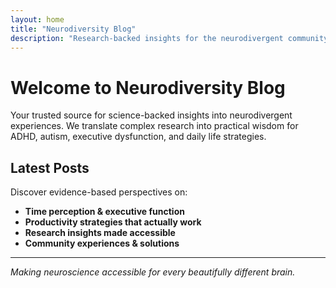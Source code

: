 ```yaml
---
layout: home
title: "Neurodiversity Blog"
description: "Research-backed insights for the neurodivergent community"
---
```


# Welcome to Neurodiversity Blog

Your trusted source for science-backed insights into neurodivergent experiences. We translate complex research into practical wisdom for ADHD, autism, executive dysfunction, and daily life strategies.

## Latest Posts

Discover evidence-based perspectives on:
- **Time perception & executive function**
- **Productivity strategies that actually work**
- **Research insights made accessible**
- **Community experiences & solutions**

---

*Making neuroscience accessible for every beautifully different brain.*
